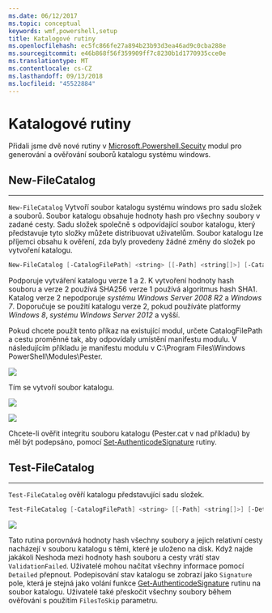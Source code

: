 ```yaml
---
ms.date: 06/12/2017
ms.topic: conceptual
keywords: wmf,powershell,setup
title: Katalogové rutiny
ms.openlocfilehash: ec5fc866fe27a894b23b93d3ea46ad9c0cba288e
ms.sourcegitcommit: e46b868f56f359909ff7c8230b1d1770935cce0e
ms.translationtype: MT
ms.contentlocale: cs-CZ
ms.lasthandoff: 09/13/2018
ms.locfileid: "45522884"
---
```

# <a name="catalog-cmdlets"></a>Katalogové rutiny

Přidali jsme dvě nové rutiny v [Microsoft.Powershell.Secuity](https://technet.microsoft.com/library/hh847877.aspx) modul pro generování a ověřování souborů katalogu systému windows.

## <a name="new-filecatalog"></a>New-FileCatalog
--------------------------------

`New-FileCatalog` Vytvoří soubor katalogu systému windows pro sadu složek a souborů. Soubor katalogu obsahuje hodnoty hash pro všechny soubory v zadané cesty. Sadu složek společně s odpovídající soubor katalogu, který představuje tyto složky můžete distribuovat uživatelům. Soubor katalogu lze příjemci obsahu k ověření, zda byly provedeny žádné změny do složek po vytvoření katalogu.

```powershell
New-FileCatalog [-CatalogFilePath] <string> [[-Path] <string[]>] [-CatalogVersion <int>] [-WhatIf] [-Confirm] [<CommonParameters>]
```
Podporuje vytváření katalogu verze 1 a 2. K vytvoření hodnoty hash souboru a verze 2 používá SHA256 verze 1 používá algoritmus hash SHA1. Katalog verze 2 nepodporuje *systému Windows Server 2008 R2* a *Windows 7*. Doporučuje se použití katalogu verze 2, pokud používáte platformy *Windows 8*, *systému Windows Server 2012* a vyšší.

Pokud chcete použít tento příkaz na existující modul, určete CatalogFilePath a cestu proměnné tak, aby odpovídaly umístění manifestu modulu. V následujícím příkladu je manifestu modulu v C:\Program Files\Windows PowerShell\Modules\Pester.

![](../images/NewFileCatalog.jpg)

Tím se vytvoří soubor katalogu.

![](../images/CatalogFile1.jpg)

![](../images/CatalogFile2.jpg)

Chcete-li ověřit integritu souboru katalogu (Pester.cat v nad příkladu) by měl být podepsáno, pomocí [Set-AuthenticodeSignature](https://technet.microsoft.com/library/hh849819.aspx) rutiny.


## <a name="test-filecatalog"></a>Test-FileCatalog
--------------------------------

`Test-FileCatalog` ověří katalogu představující sadu složek.

```powershell
Test-FileCatalog [-CatalogFilePath] <string> [[-Path] <string[]>] [-Detailed] [-FilesToSkip <string[]>] [-WhatIf] [-Confirm] [<CommonParameters>]
```

![](../images/TestFileCatalog.jpg)

Tato rutina porovnává hodnoty hash všechny soubory a jejich relativní cesty nacházejí v souboru katalogu s těmi, které je uloženo na disk. Když najde jakákoli Neshoda mezi hodnoty hash souboru a cesty vrátí stav `ValidationFailed`.
Uživatelé mohou načítat všechny informace pomocí `Detailed` přepnout. Podepisování stav katalogu se zobrazí jako `Signature` pole, která je stejná jako volání funkce [Get-AuthenticodeSignature](https://technet.microsoft.com/library/hh849805.aspx) rutinu na soubor katalogu.
Uživatelé také přeskočit všechny soubory během ověřování s použitím `FilesToSkip` parametru.
